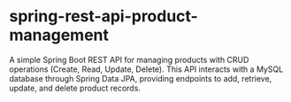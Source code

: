 # spring-rest-api-product-management
A simple Spring Boot REST API for managing products with CRUD operations (Create, Read, Update, Delete). This API interacts with a MySQL database through Spring Data JPA, providing endpoints to add, retrieve, update, and delete product records.
